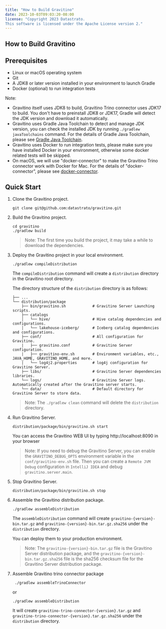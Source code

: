 ```yaml
---
title: "How to Build Gravitino"
date: 2023-10-03T09:03:20-08:00
license: "Copyright 2023 Datastrato.
This software is licensed under the Apache License version 2."
---
```

## How to Build Gravitino

## Prerequisites

+ Linux or macOS operating system
+ Git
+ A JDK8 or later version installed in your environment to launch Gradle
+ Docker (optional) to run integration tests

Note:

* Gravitino itself uses JDK8 to build, Gravitino Trino connector uses JDK17 to build. You don't 
  have to preinstall JDK8 or JDK17, Gradle will detect the JDK version and download it automatically.
* Gravitino uses Gradle Java Toolchain to detect and manage JDK version, you can check the 
  installed JDK by running `./gradlew javaToolchains` command. For the details of Gradle Java 
  Toolchain, please see [Gradle Java Toolchain](https://docs.gradle.org/current/userguide/toolchains.html#sec:java_toolchain).
* Gravitino uses Docker to run integration tests, please make sure you have installed Docker in 
  your environment, otherwise some docker related tests will be skipped.
* On macOS, we will use "docker-connector" to make the Gravitino Trino connector work with Docker 
  for Mac. For the details of "docker-connector", please see [docker-connector](https://github.com/wenjunxiao/mac-docker-connector).

## Quick Start

1. Clone the Gravitino project.

    ```shell
    git clone git@github.com:datastrato/gravitino.git
    ```

2. Build the Gravitino project.

    ```shell
    cd gravitino
    ./gradlew build
    ```

   > Note: The first time you build the project, it may take a while to download the dependencies.

3. Deploy the Gravitino project in your local environment.

    ```shell
    ./gradlew compileDistribution
    ```

   The `compileDistribution` command will create a `distribution` directory in the Gravitino root directory.

   The directory structure of the `distribution` directory is as follows:

    ```text
    ├── ...
    └── distribution/package
        ├── bin/gravitino.sh            # Gravitino Server Launching scripts.
        ├── catalogs
        │   └── hive/                   # Hive catalog dependencies and configurations.
        │   └── lakehouse-iceberg/      # Iceberg catalog dependencies and configurations.
        ├── conf/                       # All configuration for Gravitino.
        |   ├── gravitino.conf          # Gravitino Server configuration.
        |   ├── gravitino-env.sh        # Environment variables, etc., JAVA_HOME, GRAVITINO_HOME, and more.
        |   └── log4j2.properties       # log4j configuration for Gravitino Server.
        ├── libs/                       # Gravitino Server dependencies libraries.
        └── logs/                       # Gravitino Server logs. Automatically created after the Gravitino server starts.
        └── data/                       # Default directory for Gravitino Server to store data.
    ```

   > Note: The `./gradlew clean` command will delete the `distribution` directory.

4. Run Gravitino Server.

    ```shell
    distribution/package/bin/gravitino.sh start
    ```
   You can access the Gravitino WEB UI by typing http://localhost:8090 in your browser

   > Note: If you need to debug the Gravitino Server, you can enable the `GRAVITINO_DEBUG_OPTS` environment variable in the `conf/gravitino-env.sh` file.
   Then you can create a `Remote JVM Debug` configuration in `IntelliJ IDEA` and debug `gravitino.server.main`.

5. Stop Gravitino Server.

    ```shell
    distribution/package/bin/gravitino.sh stop
    ```

6. Assemble the Gravitino distribution package.

    ```shell
    ./gradlew assembleDistribution
    ```

   The `assembleDistribution` command will create `gravitino-{version}-bin.tar.gz` and `gravitino-{version}-bin.tar.gz.sha256` under the `distribution` directory.

   You can deploy them to your production environment.

   > Note: The `gravitino-{version}-bin.tar.gz` file is the Gravitino Server distribution package, and the `gravitino-{version}-bin.tar.gz.sha256` file is the sha256 checksum file for the Gravitino Server distribution package.

7. Assemble Gravitino trino connector package

   ```shell
    ./gradlew assembleTrinoConnector
    ```

   or

    ```shell
    ./gradlew assembleDistribution
    ```

   It will create `gravitino-trino-connector-{version}.tar.gz` and `gravitino-trino-connector-{version}.tar.gz.sha256` under the `distribution` directory.
